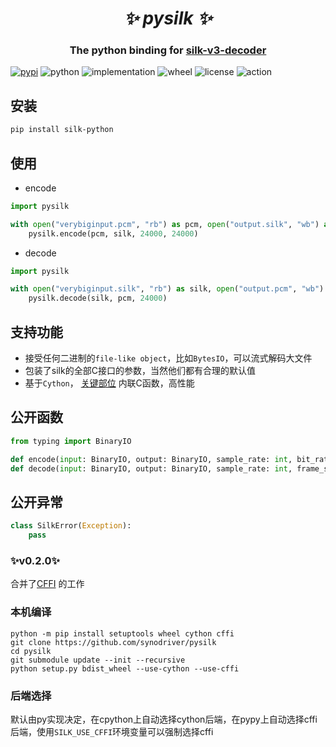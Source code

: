 <h1 align="center"><i>✨ pysilk ✨ </i></h1>

<h3 align="center">The python binding for <a href="https://github.com/kn007/silk-v3-decoder">silk-v3-decoder</a> </h3>

[![pypi](https://img.shields.io/pypi/v/silk-python.svg)](https://pypi.org/project/silk-python/)
![python](https://img.shields.io/pypi/pyversions/silk-python)
![implementation](https://img.shields.io/pypi/implementation/silk-python)
![wheel](https://img.shields.io/pypi/wheel/silk-python)
![license](https://img.shields.io/github/license/synodriver/pysilk.svg)
![action](https://img.shields.io/github/workflow/status/synodriver/pysilk/build%20wheel)

## 安装
```bash
pip install silk-python
```


## 使用
- encode
```python
import pysilk

with open("verybiginput.pcm", "rb") as pcm, open("output.silk", "wb") as silk:
    pysilk.encode(pcm, silk, 24000, 24000)
```

- decode

```python
import pysilk

with open("verybiginput.silk", "rb") as silk, open("output.pcm", "wb") as pcm:
    pysilk.decode(silk, pcm, 24000)
```

## 支持功能
- 接受任何二进制的```file-like object```，比如```BytesIO```，可以流式解码大文件
- 包装了silk的全部C接口的参数，当然他们都有合理的默认值
- 基于```Cython```， [关键部位](https://github.com/synodriver/pysilk/blob/stream/pysilk/silk.pxd#L43-L65) 内联C函数，高性能


## 公开函数
```python
from typing import BinaryIO

def encode(input: BinaryIO, output: BinaryIO, sample_rate: int, bit_rate: int, max_internal_sample_rate: int = 24000, packet_loss_percentage: int = 0, complexity: int = 2, use_inband_fec: bool = False, use_dtx: bool = False, tencent: bool = True) -> None: ...
def decode(input: BinaryIO, output: BinaryIO, sample_rate: int, frame_size: int = 0, frames_per_packet: int = 1, more_internal_decoder_frames: bool = False, in_band_fec_offset: int = 0, loss: bool = False) -> None: ...
```

## 公开异常
```python
class SilkError(Exception):
    pass
```

### ✨v0.2.0✨
合并了[CFFI](https://github.com/synodriver/pysilk-cffi) 的工作

### 本机编译
```
python -m pip install setuptools wheel cython cffi
git clone https://github.com/synodriver/pysilk
cd pysilk
git submodule update --init --recursive
python setup.py bdist_wheel --use-cython --use-cffi
```

### 后端选择
默认由py实现决定，在cpython上自动选择cython后端，在pypy上自动选择cffi后端，使用```SILK_USE_CFFI```环境变量可以强制选择cffi

